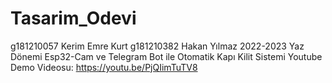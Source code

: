 # Tasarim_Odevi
g181210057 Kerim Emre Kurt g181210382 Hakan Yılmaz 2022-2023 Yaz Dönemi 
Esp32-Cam ve Telegram Bot ile Otomatik Kapı Kilit Sistemi
Youtube Demo Videosu: https://youtu.be/PjQIimTuTV8
